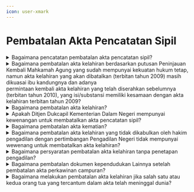 ```yaml
---
icon: user-xmark
---
```


# Pembatalan Akta Pencatatan Sipil

<details>

<summary>Bagaimana pencatatan pembatalan akta pencatatan sipil?</summary>

Pencatatan pembatalan akta pencatatan sipil dilaksanakan&#x20;berdasarkan penetapan pengadilan. Pencatatan&#x20;pembatalan akta pencatatan sipil juga dapat dilakukan&#x20;tanpa melalui penetapan pengadilan/Contrarius Actus.

a. Berdasarkan Pasal 72 Undang-Undang No 23 Tahun&#x20;2006 diatur bahwa pembatalan akta Pencatatan Sipil&#x20;dilakukan berdasarkan putusan pengadilan yang telah&#x20;mempunyai kekuatan hukum tetap, dengan memenuhi&#x20;persyaratan berupa:

1. salinan putusan pengadilan yang telah   &#x20;mempunyai kekuatan hukum tetap;
2. kutipan akta Pencatatan Sipil yang dibatalkan;
3. KK; dan
4. KTP-el.

Hasil pencatatan pembatalan akta pencatatan sipil&#x20;dilaksanakan berdasarkan penetapan pengadilan ini,&#x20;Disdukcapil Kabupaten/Kota atau UPT Disdukcapil&#x20;Kabupaten/Kota membuat catatan pinggir pada&#x20;register akta Pencatatan Sipil, mencabut kutipan akta&#x20;Pencatatan Sipil dan menerbitkan register akta&#x20;Pencatatan Sipil dan kutipan akta Pencatatan Sipil&#x20;sesuai dengan putusan pengadilan.

b. Pembatalan akta Pencatatan Sipil tanpa melalui&#x20;pengadilan/Contrarius Actus sebagaimana&#x20;diamanatkan dalam Pasal 89 ayat (4) Peraturan&#x20;Menteri Dalam Negeri Nomor 108 Tahun 2019&#x20;dengan memenuhi persyaratan berupa:

1. kutipan akta Pencatatan Sipil yang dibatalkan;
2. dokumen pendukung yang menguatkan   &#x20;pembatalan;
3. KK;
4. KTP-el; atau
5. surat pernyataan tanggung jawab mutlak.

Hasil pencatatan pembatalan akta pencatatan sipil&#x20;tanpa melalui pengadilan ini, Disdukcapil&#x20;Kabupaten/Kota atau UPT Disdukcapil&#x20;Kabupaten/Kota atau Perwakilan RI mencabut kutipan&#x20;akta Pencatatan Sipil dan menerbitkan register akta&#x20;Pencatatan Sipil dan kutipan akta Pencatatan Sipil&#x20;sesuai dengan permohonan.

**Sumber rujukan:**

* Pasal 72 ayat (1) dan ayat (2) Undang-Undang Nomor  &#x20;23 Tahun 2006 tentang Administrasi Kependudukan. ([link](https://peraturan.go.id/id/uu-no-23-tahun-2006))
* Pasal 60 Peraturan Presiden Nomor 96 Tahun 2018  &#x20;tentang Persyaratan dan Tata Cara Pendaftaran  &#x20;Penduduk dan Pencatatan Sipil. ([link](https://peraturan.go.id/id/perpres-no-96-tahun-2018))
* Pasal 89 Peraturan Menteri Dalam Negeri Nomor 108  &#x20;Tahun 2019 tentang Peraturan Pelaksanaan Peraturan  &#x20;Presiden Nomor 96 Tahun 2018 tentang Persyaratan  &#x20;dan Tata Cara Pendaftaran Penduduk dan Pencatatan  &#x20;Sipil. ([link](https://peraturan.go.id/id/permendagri-no-108-tahun-2019))
* Peraturan Menteri Dalam Negeri Nomor 109 Tahun  &#x20;2019 tentang Formulir dan Buku Yang Digunakan Dalam  &#x20;Administrasi Kependudukan. ([link](https://peraturan.go.id/id/permendagri-no-109-tahun-2019))
* Keputusan Menteri Dalam Negeri Nomor 400.8.2-  &#x20;5484.Dukcapil Tahun 2022 tentang Petunjuk Teknis  &#x20;Pelayanan Pencatatan Sipil.
* Surat Dirjen Dukcapil Nomor 470/13287/Dukcapil  &#x20;tanggal 28 September 2021 tentang Jenis Layanan,  &#x20;Persyaratan dan Penjelasan Pendaftaran Penduduk dan  &#x20;Pencatatan Sipil.

{% hint style="success" %}
Dibuat:  23 Juni 2025 10:00 WIB | Perubahan terakhir: 23 Juni 2025 10:00 WIB
{% endhint %}

</details>



<details>

<summary>Bagaimana pembatalan akta kelahiran berdasarkan putusan Peninjauan Kembali Mahkamah Agung yang sudah mempunyai kekuatan hukum tetap, namun akta kelahiran yang akan dibatalkan (terbitan tahun 2009) masih dikuasai ibu kandungnya dan adanya<br>permintaan kembali akta kelahiran yang telah diserahkan sebelumnya (terbitan tahun 2010), yang isi/substansi memiliki kesamaan dengan akta kelahiran terbitan tahun 2009?</summary>

a. Berdasarkan Pasal 89 ayat (1) Peraturan Menteri&#x20;Dalam Negeri Nomor 108 Tahun 2019, diatur bahwa&#x20;pencatatan pembatalan akta pencatatan sipil bagi&#x20;penduduk harus memenuhi persyaratan: salinan&#x20;putusan pengadilan yang telah mempunyai kekuatan&#x20;hukum tetap, kutipan akta pencatatan sipil yang&#x20;dibatalkan, KK dan KTP-el.

b. Selanjutnya ayat (3) huruf d, huruf e dan huruf f diatur&#x20;pencatatan pembatalan akta pencatatan sipil&#x20;berdasarkan putusan pengadilan yang telah&#x20;mempunyai kekuatan hukum tetap, Pejabat&#x20;Pencatatan Sipil pada Disdukcapil Kab/Kota membuat&#x20;catatan pinggir pada register akta pencatatan sipil,&#x20;mencabut kutipan akta pencatatan sipil dan&#x20;menerbitkan register akta pencatatan sipil dan kutipan&#x20;akta pencatatan sipil sesuai dengan putusan&#x20;pengadilan.&#x20;

Merujuk ketentuan diatas, maka pencatatan&#x20;pembatalan Akta Kelahiran berdasarkan putusan&#x20;Peninjauan Kembali Mahkamah Agung yang sudah&#x20;mempunyai kekuatan hukum tetap, namun kutipan akta&#x20;kelahiran yang akan dibatalkan tersebut masih dikuasai&#x20;&#x20;ibu kandung dan tidak ingin menyerahkannya, meski&#x20;demikian tetap dapat dilakukan pembatalan dengan&#x20;adanya permohonan, dalam hal ini pemohon membuat&#x20;surat penyataan bahwa kutipan akta kelahiran tersebut&#x20;tidak dapat diserahkan karena berada dalam penguasaan&#x20;ibu kandung.&#x20;Terhadap permintaan kembali Kutipan Akta&#x20;Kelahiran yang sudah ditarik oleh Disdukcapil&#x20;Kabupaten/Kota, yang memiliki kesamaan isi/subtansi dgn&#x20;Kutipan Akta Kelahiran dengan status sebagai anak&#x20;pasangan suami istri yang telah dibatalkan, tidak dapat&#x20;dipenuhi karena putusan Peninjauan Kembali Mahkamah&#x20;Agung memutuskan bahwa bukan anak, melainkan anak&#x20;seorang ibu. Apabila diserahkan kutipan akta kelahiran&#x20;dimaksud sama halnya dengan mengakui sebagai anak&#x20;pasangan suami istri. Selanjutnya seseorang hanya boleh&#x20;memiliki kutipan akta kelahiran dengan satu nomor&#x20;register akta kelahiran.

**Sumber rujukan:**

* Pasal 89 Peraturan Menteri Dalam Negeri Nomor 108  &#x20;Tahun 2019 tentang Peraturan Pelaksanaan Peraturan  &#x20;Presiden Nomor 96 Tahun 2018 tentang Persyaratan  \
  dan Tata Cara Pendaftaran Penduduk dan Pencatatan  &#x20;Sipil. ([link](https://peraturan.go.id/id/permendagri-no-108-tahun-2019))
* Surat Dirjen Dukcapil No. 400.8.2.6/21702 tanggal 26  &#x20;Desember 2022 kpd Kadis Dukcapil Kab. Grobogan.

{% hint style="success" %}
Dibuat:  23 Juni 2025 10:00 WIB | Perubahan terakhir: 23 Juni 2025 10:00 WIB
{% endhint %}

</details>



<details>

<summary>Bagaimana pembatalan akta kelahiran?</summary>

a. Berdasarkan Pasal 28 ayat (2) huruf a UndangUndang Nomor 1 Tahun 1974, intinya diatur bahwa&#x20;keputusan pembatalan perkawinan tidak berlaku&#x20;surut terhadap anak-anak yang dilahirkan dari&#x20;perkawinan tersebut.

b. Pasal 72 Undang-Undang Nomor 23 Tahun 2006&#x20;diatur bahwa pembatalan akta pencatatan sipil&#x20;dilakukan berdasarkan putusan pengadilan yang telah&#x20;mempunyai kekuatan hukum tetap.&#x20;

Merujuk ketentuan tersebut, maka akta kelahiran hanya&#x20;dapat dibatalkan berdasarkan putusan pengadilan yang&#x20;telah mempunyai kekuatan hukum tetap, dan pencatatan&#x20;pembatalan akta kelahiran tersebut dilakukan dengan&#x20;persyaratan dan tata cara sebagaimana ketentuan Pasal&#x20;60 Peraturan Presiden Nomor 96 Tahun 2018 dan Pasal\
89 ayat (1), ayat (2) dan ayat (3) Peraturan Menteri Dalam&#x20;Negeri Nomor 108 Tahun 2019

**Sumber rujukan:**

* Pasal 28 ayat (2) huruf a Undang-Undang Nomor 1  &#x20;Tahun 1974 tentang Perkawinan. ([link](https://peraturan.go.id/id/uu-no-1-tahun-1974))
* Pasal 72 Undang-Undang Nomor 23 Tahun 2006  &#x20;tentang Administrasi Kependudukan.([link](https://peraturan.go.id/id/uu-no-23-tahun-2006))
* Pasal 60 Peraturan Presiden Nomor 96 Tahun 2018  &#x20;tentang Persyaratan dan Tata Cara Pendaftaran  &#x20;Penduduk dan Pencatatan Sipil. ([link](https://peraturan.go.id/id/perpres-no-96-tahun-2018))
* Pasal 89 ayat (1), ayat (2) dan ayat (3) Peraturan  &#x20;Menteri Dalam Negeri Nomor 108 Tahun 2019 tentang  &#x20;Formulir Dan Buku Yang Digunakan Dalam Administrasi  &#x20;Kependudukan.([link](https://peraturan.go.id/id/permendagri-no-108-tahun-2019))
* Surat Dirjen Dukcapil No. 472.36/16355/DUKCAPIL tgl  &#x20;24 Oktober 2022 kepada Kadis Dukcapil Kab Batang.

{% hint style="success" %}
Dibuat:  23 Juni 2025 10:00 WIB | Perubahan terakhir: 23 Juni 2025 10:00 WIB
{% endhint %}

</details>



<details>

<summary>Apakah Ditjen Dukcapil Kementerian Dalam Negerimempunyai kewenangan untuk membatalkan akta pencatatan sipil?</summary>

a. Berdasarkan Pasal 72 Undang-Undang Nomor 23&#x20;Tahun 2006 bahwa pembatalan akta p mempunyai kekuatan hukum tetap.

b. Sesuai Pasal 89 ayat (2) dan ayat (4) Peraturan&#x20;Menteri Dalam Negeri Nomor 108 Tahun 2019, diatur&#x20;bahwa pembatalan akta pencatatan sipil dapat juga&#x20;dilakukan tanpa melalui pengadilan/Contrarius Actus,&#x20;dengan memenuhi persyaratan berupa kutipan akta&#x20;pencatatan sipil yang dibatalkan, dokumen pendukung&#x20;yang menguatkan pembatalan, fotokopi KK, KTP-el&#x20;dan surat pernyataan tanggung jawab mutlak.&#x20;Disamping itu, pembatalan akta pencatatan sipil tanpa&#x20;melalui pengadilan/Contrarius Actus hanya dapat&#x20;dilakukan apabila tidak dalam sengketa.&#x20;

Merujuk ketentuan di atas, Ditjen Dukcapil Kementerian&#x20;Dalam Negeri tidak mempunyai kewenangan untuk&#x20;membatalkan akta pencatatan sipil. Pencatatan&#x20;pembatalan akta pencatatan sipil dilakukan oleh&#x20;Disdukcapil Kabupaten/Kota tempat penduduk/subyek&#x20;akta berdomisili.

**Sumber rujukan:**

* Pasal 72 Undang-Undang Nomor 23 Tahun 2006  &#x20;tentang Administrasi Kependudukan.([link](https://peraturan.go.id/id/uu-no-23-tahun-2006))
* Pasal 89 ayat (2) dan ayat (4) Permendagri Nomor 108  &#x20;Tahun 2019 tentang Peraturan Pelaksanaan Peraturan  &#x20;Presiden Nomor 96 Tahun 2018 tentang Persyaratan  &#x20;dan Tata Cara Dafduk dan Pencatatan Sipil. ([link](https://peraturan.go.id/id/permendagri-no-108-tahun-2019))
* Surat Dirjen Dukcapil No. 472.1/11193/DUKCAPIL  &#x20;tanggal 4 Juli 2022 kpd Elvan Gomes Ktr Advokasi dan  &#x20;Investigasi Hukum.

{% hint style="success" %}
Dibuat:  23 Juni 2025 10:00 WIB | Perubahan terakhir: 23 Juni 2025 10:00 WIB
{% endhint %}

</details>



<details>

<summary>Bagaimana pembatalan akta kematian?</summary>

a. Berdasarkan Pasal 72 Undang-Undang Nomor 23&#x20;Tahun 2006 diatur bahwa pembatalan akta pencatatan&#x20;sipil dilakukan berdasarkan putusan pengadilan yang&#x20;telah mempunyai kekuatan hukum tetap.

b. Merujuk Pasal 89 ayat (2) dan ayat (4) Peraturan&#x20;Menteri Dalam Negeri Nomor 108 Tahun 2019, diatur&#x20;bahwa pembatalan akta pencatatan sipil dapat juga&#x20;dilakukan tanpa melalui pengadilan/Contrarius Actus,&#x20;dengan memenuhi persyaratan berupa kutipan akta&#x20;pencatatan sipil yang dibatalkan, dokumen pendukung&#x20;yang menguatkan pembatalan, fotokopi KK, KTP-el&#x20;dan surat pernyataan tanggung jawab mutlak.&#x20;Disamping itu, pembatalan akta pencatatan sipil tanpa&#x20;melalui pengadilan/Contrarius Actus hanya dapat\
dilakukan apabila tidak dalam sengketa.

**Sumber rujukan:**

* Pasal 72 UU Nomor 23 Tahun 2006 tentang Adminduk. ([link](https://peraturan.go.id/id/uu-no-23-tahun-2006))
* Pasal 89 ayat (2) dan ayat (4) Peraturan Menteri Dalam  &#x20;Negeri Nomor 108 Tahun 2019 tentang Peraturan  &#x20;Pelaksanaan Peraturan Presiden Nomor 96 Tahun 2018  &#x20;tentang Persyaratan dan Tata Cara Pendaftaran  &#x20;Penduduk dan Pencatatan Sipil. ([link](https://peraturan.go.id/id/permendagri-no-108-tahun-2019))
* Surat Dirjen Dukcapil No. 472.1/122868/DUKCAPIL  &#x20;tanggal 26 Februari 2021 kpd Kadis Dukcapil Kab.Ogan  &#x20;Komering Ulu Timur.

{% hint style="success" %}
Dibuat:  23 Juni 2025 10:00 WIB | Perubahan terakhir: 23 Juni 2025 10:00 WIB
{% endhint %}

</details>



<details>

<summary>Bagaimana pembatalan akta kelahiran yang tidak dikabulkan oleh hakim pengadilan dengan pertimbangan Pengadilan Negeri tidak mempunyai wewenang untuk membatalkan akta kelahiran?</summary>

a. Pasal 72 Undang-Undang Nomor 23 Tahun 2006 diatur&#x20;pembatalan akta pencatatan sipil dilakukan&#x20;berdasarkan putusan pengadilan yang telah&#x20;mempunyai kekuatan hukum tetap. Berdasarkan&#x20;putusan pengadilan tersebut, Pejabat Pencatatan Sipil&#x20;membuat catatan pinggir pada register akta dan&#x20;mencabut kutipan akta pencatatan sipil yang&#x20;dibatalkan.

b. Pembatalan akta dapat dilakukan tanpa penetapan&#x20;pengadilan, dengan berdasarkan asas Contarius Actus&#x20;dan karena benar-benar terdapat kesalahan/kekeliruan&#x20;serta menggunakan Pasal 66 Undang-Undang Nomor&#x20;30 Tahun 2014 tentang Administrasi Pemerintahan.

c. Disdukcapil Kabupaten/Kota melakukan pembatalan&#x20;setelah ada permohonan pembatalan akta dari subyek&#x20;akta atau pihak lain yang berkepentingan atau yang&#x20;dirugikan. Pemohon juga harus membuat surat&#x20;pernyataan tanggung jawab mutlak untuk menjamin&#x20;kebenaran data yang diberikan.

**Sumber rujukan:**

* Pasal 72 Undang-Undang Nomor 23 Tahun 2006  &#x20;tentang Administrasi Kependudukan.([link](https://peraturan.go.id/id/uu-no-23-tahun-2006))
* Pasal 66 Undang-Undang Nomor 30 Tahun 2014  &#x20;tentang Administrasi Pemerintahan.([link](https://peraturan.go.id/id/uu-no-30-tahun-2014))
* Surat Dirjen Dukcapil No. 472.11/8598/DUKCAPIL tgl 6  &#x20;November 2019 kpd Kadis Kab. Semarang.

{% hint style="success" %}
Dibuat:  23 Juni 2025 10:00 WIB | Perubahan terakhir: 23 Juni 2025 10:00 WIB
{% endhint %}

</details>



<details>

<summary>Bagaimana persyaratan pembatalan akta kelahiran tanpa penetapan pengadilan?</summary>

Berdasarkan Pasal 89 ayat (4) Peraturan Menteri&#x20;Dalam Negeri Nomor 108 Tahun 2019, bahwa Pejabat&#x20;Pencatatan Sipil dapat membatalkan akta pencatatan sipil&#x20;tanpa penetapan pengadilan/Contrarius Actus, dengan&#x20;persyaratan kutipan akta pencatatan sipil yang dibatalkan,&#x20;KK, KTP-el dan surat pernyataan tanggung jawab mutlak.&#x20;Terhadap akta kematian dapat dibatalkan tanpa&#x20;melalui penetapan pengadilan berdasarkan permohonan\
penduduk dengan memenuhi persyaratan dimaksud.

**Sumber rujukan:**

* Pasal 89 ayat (4) Peraturan Menteri Dalam Negeri  &#x20;Nomor 108 Tahun 2019 tentang Peraturan Pelaksanaan  &#x20;Peraturan Presiden Nomor 96 Tahun 2018 tentang  \
  Persyaratan dan Tata Cara Pendaftaran Penduduk dan  &#x20;Pencatatan Sipil.([link](https://peraturan.go.id/id/permendagri-no-108-tahun-2019))
* Surat Dirjen Dukcapil No. 472.12/15029/DUKCAPIL tgl  &#x20;22 Desember 2020 kpd Kadis Dukcapil Kab. Agam.

{% hint style="success" %}
Dibuat:  23 Juni 2025 10:00 WIB | Perubahan terakhir: 23 Juni 2025 10:00 WIB
{% endhint %}

</details>



<details>

<summary>Bagaimana pembatalan dokumen kependudukan Lainnya setelah pembatalan akta perkawinan campuran?</summary>

Berdasarkan:\
a. Pasal 71 ayat (1) huruf b Undang-Undang Nomor 30&#x20;Tahun 2014 tentang Administrasi Pemerintahan, diatur&#x20;bahwa Keputusan dan/atau Tindakan dapat dibatalkan&#x20;apabila terdapat kesalahan substansi.

b. Pasal 38 ayat (2) dan (4) serta Pasal 89 ayat (2) dan&#x20;(4) Peraturan Menteri Dalam Negeri Nomor 108 Tahun&#x20;2019, bahwa pembatalan akta Pencatatan Sipil dan&#x20;dokumen Pendaftaran Penduduk juga dapat dilakukan&#x20;dengan cara tanpa melalui pengadilan/Contrarius&#x20;Actus.

Merujuk ketentuan di atas, pembatalan dokumen&#x20;kependudukan lainnya dan NIK dapat dibatalkan tanpa&#x20;melalui pengadilan/Contrarius Actus.

**Sumber rujukan:**

* Pasal 71 ayat (1) huruf b Undang-Undang Nomor 30&#x20;  Tahun 2014 tentang Administrasi Pemerintahan. ([link](https://peraturan.go.id/id/uu-no-30-tahun-2014))
* Pasal 38 ayat (2) dan (4) serta Pasal 89 ayat (2) dan (4)  &#x20;Peraturan Menteri Dalam Negeri Nomor 108 Tahun  &#x20;2019 tentang Peraturan Pelaksanaan Peraturan  &#x20;Presiden Nomor 96 Tahun 2018 tentang Persyaratan  &#x20;dan Tata Cara Dafduk dan Pencatatan Sipil. ([link](https://peraturan.go.id/id/permendagri-no-108-tahun-2019))
* Surat Dirjen Dukcapil No. 400.8/11555/DUKCAPIL tgl 3  &#x20;Agustus 2023 kpd Kadis Dukcapil Kota Depok.

{% hint style="success" %}
Dibuat:  23 Juni 2025 10:00 WIB | Perubahan terakhir: 23 Juni 2025 10:00 WIB
{% endhint %}

</details>



<details>

<summary>Bagaimana melakukan pembatalan akta kelahiran jika salah satu atau kedua orang tua yang tercantum dalam akta telah meninggal dunia?</summary>

a. Berdasarkan Pasal 72 Undang-Undang Nomor 23&#x20;Tahun 2006, diatur bahwa pembatalan akta&#x20;pencatatan sipil dilakukan berdasarkan putusan&#x20;pengadilan yang telah mempunyai kekuatan hukum&#x20;tetap.\
&#x20;\
b. Pasal 89 ayat (1) Peraturan Menteri Dalam Negeri&#x20;Nomor 108 Tahun 2019, disebutkan bahwa&#x20;pencatatan pembatalan akta pencatatan sipil bagi&#x20;penduduk harus memenuhi persyaratan salinan&#x20;putusan pengadilan yang telah mempunyai kekuatan&#x20;hukum tetap dan kutipan akta pencatatan sipil yang&#x20;dibatalkan.

Merujuk ketentuan diatas, pembatalan akta kelahiran&#x20;dapat dilakukan melalui proses hukum jika salah satu atau&#x20;kedua orang tua yang tercantum dalam akta telah&#x20;meninggal dunia. Proses ini melibatkan pengajuan&#x20;permohonan ke pengadilan dengan menyertakan bukti&#x20;kematian orang tua yang terdaftar dalam akta. Setelah&#x20;pengadilan menilai dan memutuskan, akta kelahiran dapat&#x20;dibatalkan, dan kemungkinan akan dikeluarkan akta&#x20;kelahiran yang baru sesuai dengan keputusan pengadilan.

**Sumber rujukan:**

* Pasal 72 Undang-Undang Nomor 23 Tahun 2006 ([link](https://peraturan.go.id/id/uu-no-23-tahun-2006))
* Pasal 89 ayat (1) Peraturan Menteri Dalam Negeri  &#x20;Nomor 108 Tahun 2019 ([link](https://peraturan.go.id/id/permendagri-no-108-tahun-2019))
* Surat Dirjen Dukcapil No. 400.8.2.2/15490/Dukcapil tgl  &#x20;23 Oktober 2023 kpd Kadis Dukcapil Kab. Kulon Progo

{% hint style="success" %}
Dibuat:  23 Juni 2025 10:00 WIB | Perubahan terakhir: 23 Juni 2025 10:00 WIB
{% endhint %}

</details>
